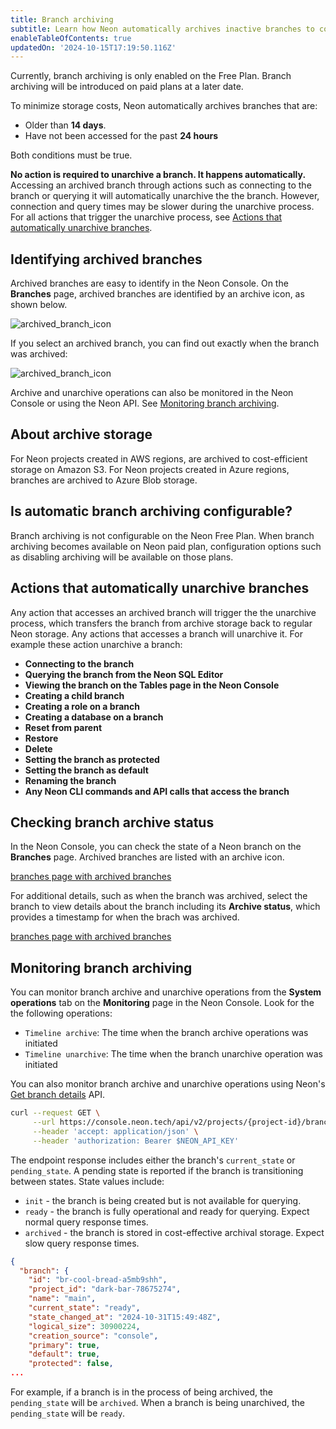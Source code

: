 ```yaml
---
title: Branch archiving
subtitle: Learn how Neon automatically archives inactive branches to cost-effective archive storage
enableTableOfContents: true
updatedOn: '2024-10-15T17:19:50.116Z'
---
```


<Admonition type="note" title="Only enabled on the Free Plan">
Currently, branch archiving is only enabled on the Free Plan. Branch archiving will be introduced on paid plans at a later date.
</Admonition>

To minimize storage costs, Neon automatically archives branches that are:

- Older than **14 days**. 
- Have not been accessed for the past **24 hours**

Both conditions must be true.

**No action is required to unarchive a branch. It happens automatically.** Accessing an archived branch through actions such as connecting to the branch or querying it will automatically unarchive the the branch. However, connection and query times may be slower during the unarchive process. For all actions that trigger the unarchive process, see [Actions that automatically unarchive branches](#actions-that-automatically-unarchive-branches).

## Identifying archived branches

Archived branches are easy to identify in the Neon Console. On the **Branches** page, archived branches are identified by an archive icon, as shown below.

![archived_branch_icon](/docs/guides/archived_branch_icon.png)

If you select an archived branch, you can find out exactly when the branch was archived:

![archived_branch_icon](/docs/guides/archived_branch_details.png)

Archive and unarchive operations can also be monitored in the Neon Console or using the Neon API. See [Monitoring branch archiving](#monitoring-branch-archiving).  

## About archive storage

For Neon projects created in AWS regions, are archived to cost-efficient storage on Amazon S3. For Neon projects created in Azure regions, branches are archived to Azure Blob storage.

## Is automatic branch archiving configurable?

Branch archiving  is not configurable on the Neon Free Plan. When branch archiving becomes available on Neon paid plan, configuration options such as disabling archiving will be available on those plans.

## Actions that automatically unarchive branches

Any action that accesses an archived branch will trigger the the unarchive process, which transfers the branch from archive storage back to regular Neon storage. Any actions that accesses a branch will unarchive it. For example these action unarchive a branch:

- **Connecting to the branch**
- **Querying the branch from the Neon SQL Editor**
- **Viewing the branch on the Tables page in the Neon Console**
- **Creating a child branch**
- **Creating a role on a branch**
- **Creating a database on a branch**
- **Reset from parent**
- **Restore**
- **Delete**
- **Setting the branch as protected**
- **Setting the branch as default**
- **Renaming the branch**
- **Any Neon CLI commands and API calls that access the branch**

## Checking branch archive status

In the Neon Console, you can check the state of a Neon branch on the **Branches** page. Archived branches are listed with an archive icon.

[branches page with archived branches](/docs/guides/archived_branches.png)

For additional details, such as when the branch was archived, select the branch to view details about the branch including its **Archive status**, which provides a timestamp for when the brach was archived.

[branches page with archived branches](/docs/guides/archived_branch_status.png)

## Monitoring branch archiving

You can monitor branch archive and unarchive operations from the **System operations** tab on the **Monitoring** page in the Neon Console. Look for the the following operations:

- `Timeline archive`: The time when the branch archive operations was initiated
- `Timeline unarchive`: The time when the branch unarchive operation was initiated

You can also monitor branch archive and unarchive operations using Neon's [Get branch details](https://api-docs.neon.tech/reference/getprojectbranch) API.

```bash
curl --request GET \
     --url https://console.neon.tech/api/v2/projects/{project-id}/branches/{branch_id} \
     --header 'accept: application/json' \
     --header 'authorization: Bearer $NEON_API_KEY'
```

The endpoint response includes either the branch's `current_state` or `pending_state`. A pending state is reported if the branch is transitioning between states. State values include:

- `init` - the branch is being created but is not available for querying.
- `ready` - the branch is fully operational and ready for querying. Expect normal query response times.
- `archived` - the branch is stored in cost-effective archival storage. Expect slow query response times.

```json {6}
{
  "branch": {
    "id": "br-cool-bread-a5mb9shh",
    "project_id": "dark-bar-78675274",
    "name": "main",
    "current_state": "ready",
    "state_changed_at": "2024-10-31T15:49:48Z",
    "logical_size": 30900224,
    "creation_source": "console",
    "primary": true,
    "default": true,
    "protected": false,
...
```

For example, if a branch is in the process of being archived, the `pending_state` will be `archived`. When a branch is being unarchived, the `pending_state` will be `ready`.
